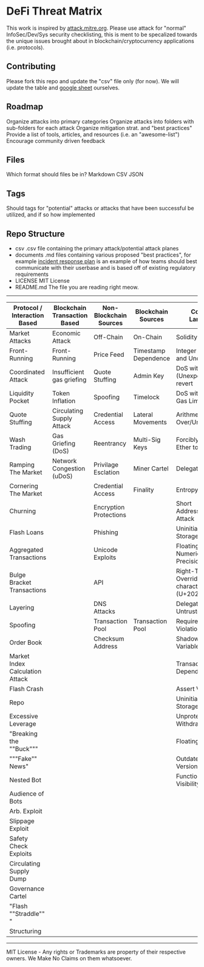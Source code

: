 # DeFi Threat Matrix

This work is inspired by [attack.mitre.org](https://attack.mitre.org). Please use attack for "normal" InfoSec/Dev/Sys security checklisting, this is ment to be specalized towards the unique issues brought about in blockchain/cryptocurrency applications (i.e. protocols).

## Contributing
Please fork this repo and update the "csv" file only (for now). We will update the table and [google sheet](https://docs.google.com/spreadsheets/d/1St4BXWpeZdcDaH5Z4nnODrerFAxfdZ4OuHofI-EbKGc/edit?usp=sharing) ourselves. 

## Roadmap
Organize attacks into primary categories
Organize attacks into folders with sub-folders for each attack
Organize mitigation strat. and "best practices"
Provide a list of tools, articles, and resources (i.e. an "awesome-list")
Encourage community driven feedback

## Files
Which format should files be in?
Markdown
CSV
JSON

## Tags 
Should tags for "potential" attacks or attacks that have been successful be utilized, and if so how implemented

## Repo Structure
- csv 
	.csv file containing the primary attack/potential attack planes
- documents
	.md files containing various proposed "best practices", for example [incident response plan](#) is an example of how teams should best communicate with their userbase and is based off of existing regulatory requirements
- LICENSE 
	MIT License
- README.md 
	The file you are reading right meow.

---


| **Protocol / Interaction Based** | **Blockchain Transaction Based** | **Non-Blockchain Sources** | **Blockchain Sources** | **Contract Language**                                   |
|----------------------------------|----------------------------------|----------------------------|------------------------|---------------------------------------------------------|
| Market Attacks                   | Economic Attack                  | Off\-Chain                 | On\-Chain              | Solidity                                                |
| Front\-Running                   | Front\-Running                   | Price Feed                 | Timestamp Dependence   | Integer Overflow and Underflow                          |
| Coordinated Attack               | Insufficient gas griefing        | Quote Stuffing             | Admin Key              | DoS with \(Unexpected\) revert                          |
| Liquidity Pocket                 | Token Inflation                  | Spoofing                   | Timelock               | DoS with Block Gas Limit                                |
| Quote Stuffing                   | Circulating Supply Attack        | Credential Access          | Lateral Movements      | Arithmetic Over/Under Flows                             |
| Wash Trading                     | Gas Griefing \(DoS\)             | Reentrancy                 | Multi\-Sig Keys        | Forcibly Sending Ether to a Contract                    |
| Ramping The Market               | Network Congestion \(uDoS\)      | Privilage Esclation        | Miner Cartel           | Delegatecall                                            |
| Cornering The Market             |                                  | Credential Access          | Finality               | Entropy Illusion                                        |
| Churning                         |                                  | Encryption Protections     |                        | Short Address/Parameter Attack                          |
| Flash Loans                      |                                  | Phishing                   |                        | Uninitialised Storage Pointers                          |
| Aggregated Transactions          |                                  | Unicode Exploits           |                        | Floating Points and Numerical Precision                 |
| Bulge Bracket Transactions       |                                  | API                        |                        | Right\-To\-Left\-Override control character \(U\+202E\) |
| Layering                         |                                  | DNS Attacks                |                        | Delegatecall to Untrusted Callee                        |
| Spoofing                         |                                  | Transaction Pool           | Transaction Pool       | Requirement Violation                                   |
| Order Book                       |                                  | Checksum Address           |                        | Shadowing State Variables                               |
| Market Index Calculation Attack  |                                  |                            |                        | Transaction Order Dependence                            |
| Flash Crash                      |                                  |                            |                        | Assert Violation                                        |
| Repo                             |                                  |                            |                        | Uninitialized Storage Pointer                           |
| Excessive Leverage               |                                  |                            |                        | Unprotected Ether Withdrawal                            |
| "Breaking the ""Buck"""          |                                  |                            |                        | Floating Pragma                                         |
| """Fake"" News"                  |                                  |                            |                        | Outdated Compiler Version                               |
| Nested Bot                       |                                  |                            |                        | Function Default Visibility                             |
| Audience of Bots                 |                                  |                            |                        |                                                         |
| Arb\. Exploit                    |                                  |                            |                        |                                                         |
| Slippage Exploit                 |                                  |                            |                        |                                                         |
| Safety Check Exploits            |                                  |                            |                        |                                                         |
| Circulating Supply Dump          |                                  |                            |                        |                                                         |
| Governance Cartel                |                                  |                            |                        |                                                         |
| "Flash ""Straddle"" "            |                                  |                            |                        |                                                         |
| Structuring                      |                                  |                            |                        |                                                         |

---
MIT License - Any rights or Trademarks are property of their respective owners. We Make No Claims on them whatsoever.
